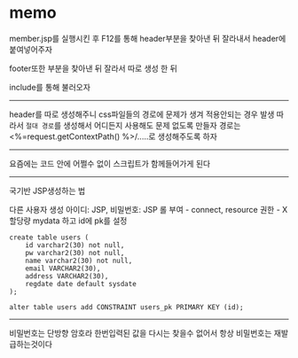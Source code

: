# memo

member.jsp를 실행시킨 후 F12를 통해 header부분을 찾아낸 뒤
잘라내서 header에 붙여넣어주자

footer또한 부분을 찾아낸 뒤 잘라서 따로 생성 한 뒤

include를 통해 불러오자

---

header를 따로 생성해주니 css파일들의 경로에 문제가 생겨 적용안되는 경우 발생
따라서 `절대 경로`를 생성해서 어디든지 사용해도 문제 없도록 만들자
경로는 <%=request.getContextPath() %>/.....로 생성해주도록 하자

---

요즘에는 코드 안에 어쩔수 없이 스크립트가 함께들어가게 된다

---

국기반 JSP생성하는 법

다른 사용자 생성
아이디: JSP, 비밀번호: JSP
롤 부여 - connect, resource
권한 - X
할당량 mydata
하고 id에 pk를 설정

```
create table users (
    id varchar2(30) not null,
    pw varchar2(30) not null,
    name varchar2(30) not null,
    email VARCHAR2(30),
    address VARCHAR2(30),
    regdate date default sysdate
);

alter table users add CONSTRAINT users_pk PRIMARY KEY (id);
```

---

비밀번호는 단방향 암호라 한번입력된 값을 다시는 찾을수 없어서 항상 비밀번호는 재발급하는것이다
